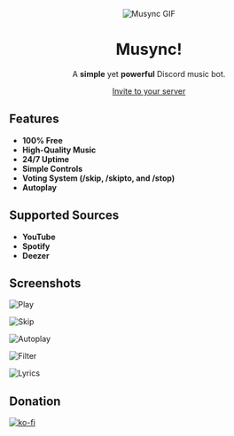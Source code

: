 <p align="center">
  <img src="https://i.ibb.co/xG3SPVH/discord-avatar-128-WRY9-F.gif" alt="Musync GIF" />
</p>

<h1 align="center">Musync!</h1>

<p align="center">
  A <strong>simple</strong> yet <strong>powerful</strong> Discord music bot.
</p>

<div align="center">

[Invite to your server](https://discord.com/oauth2/authorize?client_id=1182507989576458352&permissions=3173376&scope=applications.commands+bot)

</div>

## Features
- **100% Free**
- **High-Quality Music**
- **24/7 Uptime**
- **Simple Controls**
- **Voting System (/skip, /skipto, and /stop)**
- **Autoplay**

## Supported Sources
- **YouTube**
- **Spotify**
- **Deezer**

## Screenshots
![Play](https://i.ibb.co/SvzGVCr/Screenshot-2023-12-14-083010.png)

![Skip](https://i.ibb.co/s21Lxz0/Screenshot-2023-12-14-083151.png)

![Autoplay](https://i.ibb.co/Sns0Tb4/Screenshot-2024-01-07-045831.png)

![Filter](https://i.ibb.co/C7YT9Rk/Screenshot-2024-01-07-045815.png)

![Lyrics](https://i.ibb.co/wpHYNB1/Screenshot-2023-12-23-084414.png)

## Donation
[![ko-fi](https://ko-fi.com/img/githubbutton_sm.svg)](https://ko-fi.com/O4O1QRSMK)
